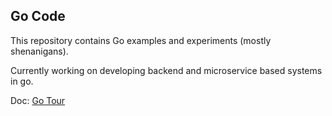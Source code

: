 ## Go Code

This repository contains Go examples and experiments (mostly shenanigans).

Currently working on developing backend and microservice based systems in go. 

Doc: [Go Tour](https://go.dev/tour/list) 
